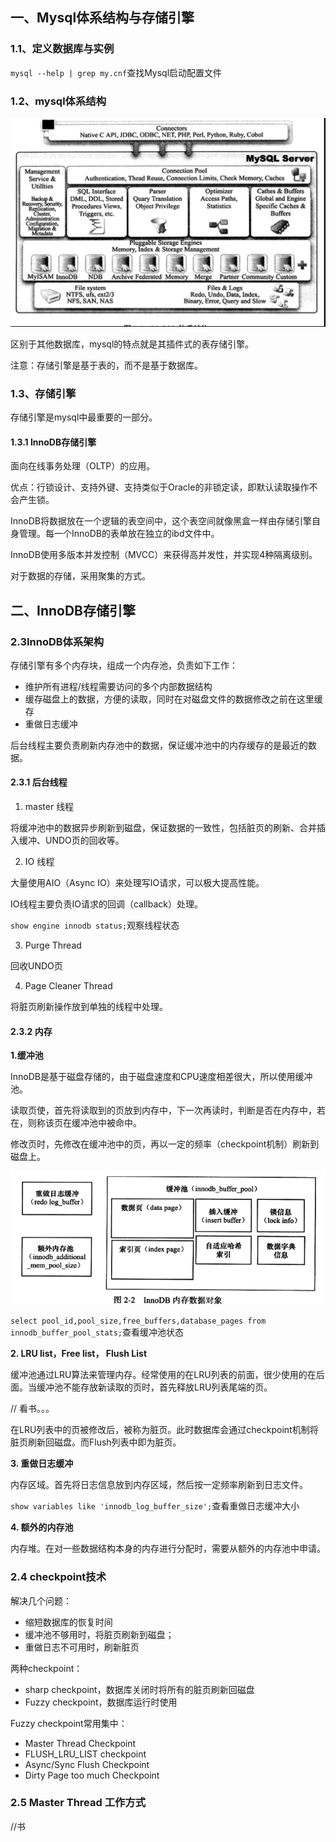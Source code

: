 ## 一、Mysql体系结构与存储引擎

### 1.1、定义数据库与实例

`mysql --help | grep my.cnf`查找Mysql启动配置文件

### 1.2、mysql体系结构

![image-20221026160034310](mysql技术内幕.assets/image-20221026160034310.png)

区别于其他数据库，mysql的特点就是其插件式的表存储引擎。

注意：存储引擎是基于表的，而不是基于数据库。

### 1.3、存储引擎

存储引擎是mysql中最重要的一部分。

#### 1.3.1 InnoDB存储引擎

面向在线事务处理（OLTP）的应用。

优点：行锁设计、支持外键、支持类似于Oracle的非锁定读，即默认读取操作不会产生锁。

InnoDB将数据放在一个逻辑的表空间中，这个表空间就像黑盒一样由存储引擎自身管理。每一个InnoDB的表单放在独立的ibd文件中。

InnoDB使用多版本并发控制（MVCC）来获得高并发性，并实现4种隔离级别。

对于数据的存储，采用聚集的方式。

## 二、InnoDB存储引擎

### 2.3InnoDB体系架构

存储引擎有多个内存块，组成一个内存池，负责如下工作：

- 维护所有进程/线程需要访问的多个内部数据结构
- 缓存磁盘上的数据，方便的读取，同时在对磁盘文件的数据修改之前在这里缓存
- 重做日志缓冲

后台线程主要负责刷新内存池中的数据，保证缓冲池中的内存缓存的是最近的数据。

#### 2.3.1 后台线程

1. master 线程

将缓冲池中的数据异步刷新到磁盘，保证数据的一致性，包括脏页的刷新、合并插入缓冲、UNDO页的回收等。

2. IO 线程

大量使用AIO（Async IO）来处理写IO请求，可以极大提高性能。

IO线程主要负责IO请求的回调（callback）处理。

`show engine innodb status;`观察线程状态

3. Purge Thread

回收UNDO页

4. Page Cleaner Thread

将脏页刷新操作放到单独的线程中处理。

#### 2.3.2 内存

**1.缓冲池**

InnoDB是基于磁盘存储的，由于磁盘速度和CPU速度相差很大，所以使用缓冲池。

读取页使，首先将读取到的页放到内存中，下一次再读时，判断是否在内存中，若在，则称该页在缓冲池中被命中。

修改页时，先修改在缓冲池中的页，再以一定的频率（checkpoint机制）刷新到磁盘上。

![image-20221027164540308](mysql技术内幕.assets/image-20221027164540308.png)

`select pool_id,pool_size,free_buffers,database_pages from innodb_buffer_pool_stats;`查看缓冲池状态

**2. LRU list，Free list， Flush List**

缓冲池通过LRU算法来管理内存。经常使用的在LRU列表的前面，很少使用的在后面。当缓冲池不能存放新读取的页时，首先释放LRU列表尾端的页。

// 看书。。。

在LRU列表中的页被修改后，被称为脏页。此时数据库会通过checkpoint机制将脏页刷新回磁盘。而Flush列表中即为脏页。

**3. 重做日志缓冲**

内存区域。首先将日志信息放到内存区域，然后按一定频率刷新到日志文件。

`show variables like 'innodb_log_buffer_size';`查看重做日志缓冲大小

**4. 额外的内存池**

内存堆。在对一些数据结构本身的内存进行分配时，需要从额外的内存池中申请。

### 2.4 checkpoint技术

解决几个问题：

- 缩短数据库的恢复时间
- 缓冲池不够用时，将脏页刷新到磁盘；
- 重做日志不可用时，刷新脏页

两种checkpoint：

- sharp checkpoint，数据库关闭时将所有的脏页刷新回磁盘
- Fuzzy checkpoint，数据库运行时使用

Fuzzy checkpoint常用集中：

- Master Thread Checkpoint
- FLUSH_LRU_LIST checkpoint
- Async/Sync Flush Checkpoint
- Dirty Page too much Checkpoint

### 2.5 Master Thread 工作方式

//书


